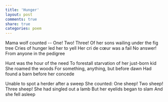 ```yaml
---
title: 'Hunger'
layout: post
comments: true
share: true
categories: poem
---
```

Mama wolf counted -- One! Two! Three!
Of her sons wailing under the fig tree
Cries of hunger led her to yell
Her cri de cœur was a fail
No answer! From anyone in the pedigree

Hunt was the hour of the need
To forestall starvation of her just-born kid
She roamed the woods
For something, anything, but before dawn
Had found a barn before her concede 

Unable to spot a herder after a sweep
She counted: One sheep! Two sheep! Three sheep!
She had singled out a lamb
But her eyelids began to slam
And she fell asleep
